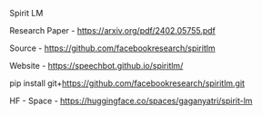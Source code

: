 Spirit LM

Research Paper - https://arxiv.org/pdf/2402.05755.pdf

Source - https://github.com/facebookresearch/spiritlm

Website - https://speechbot.github.io/spiritlm/

pip install git+https://github.com/facebookresearch/spiritlm.git

HF - Space - https://huggingface.co/spaces/gaganyatri/spirit-lm
